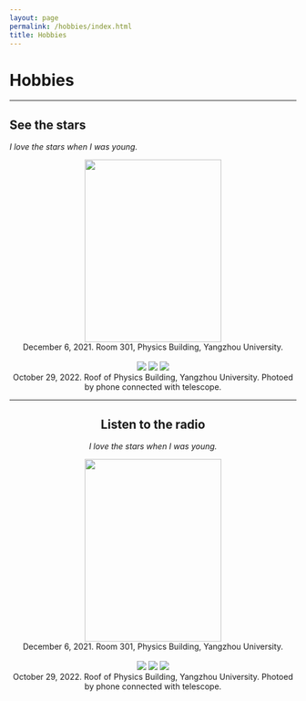 ```yaml
---
layout: page
permalink: /hobbies/index.html
title: Hobbies
---
```


# Hobbies

---

## See the stars

*I love the stars when I was young.*

<center>
<img src="/images/hobbies/star/star--telescope--1.jpg" width="240" height="320">


<center>
December 6, 2021. Room 301, Physics Building, Yangzhou University.
<center>

<br>
<div class="third">
<img src="/images/hobbies/star/star--friends--1.jpg">
<img src="/images/hobbies/star/star--Saturn--1.jpg">
<img src="/images/hobbies/star/star--Jupiter--1.jpg">
</div>

<center>
October 29, 2022. Roof of Physics Building, Yangzhou University. Photoed by phone connected with telescope.
<center>

<hr>

## Listen to the radio

*I love the stars when I was young.*

<center>
<img src="/images/hobbies/star/star--telescope--1.jpg" width="240" height="320">


<center>
December 6, 2021. Room 301, Physics Building, Yangzhou University.
<center>

<br>
<div class="third">
<img src="/images/hobbies/star/star--friends--1.jpg">
<img src="/images/hobbies/star/star--Saturn--1.jpg">
<img src="/images/hobbies/star/star--Jupiter--1.jpg">
</div>

<center>
October 29, 2022. Roof of Physics Building, Yangzhou University. Photoed by phone connected with telescope.
<center>



